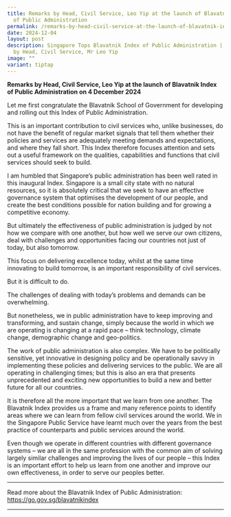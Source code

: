 ```yaml
---
title: Remarks by Head, Civil Service, Leo Yip at the launch of Blavatnik Index
  of Public Administration
permalink: /remarks-by-head-civil-service-at-the-launch-of-blavatnik-index-of-public-administration/
date: 2024-12-04
layout: post
description: Singapore Tops Blavatnik Index of Public Administration | Remarks
  by Head, Civil Service, Mr Leo Yip
image: ""
variant: tiptap
---
```

<p><strong>Remarks by Head, Civil Service, Leo Yip at the launch of Blavatnik Index of Public Administration on 4 December 2024</strong>
</p>
<p>Let me first congratulate the Blavatnik School of Government for developing
and rolling out this Index of Public Administration.</p>
<p>This is an important contribution to civil services who, unlike businesses,
do not have the benefit of regular market signals that tell them whether
their policies and services are adequately meeting demands and expectations,
and where they fall short. This Index therefore focuses attention and sets
out a useful framework on the qualities, capabilities and functions that
civil services should seek to build.</p>
<p>I am humbled that Singapore’s public administration has been well rated
in this inaugural Index. Singapore is a small city state with no natural
resources, so it is absolutely critical that we seek to have an effective
governance system that optimises the development of our people, and create
the best conditions possible for nation building and for growing a competitive
economy.</p>
<p>But ultimately the effectiveness of public administration is judged by
not how we compare with one another, but how well we serve our own citizens,
deal with challenges and opportunities facing our countries not just of
today, but also tomorrow.</p>
<p>This focus on delivering excellence today, whilst at the same time innovating
to build tomorrow, is an important responsibility of civil services.</p>
<p>But it is difficult to do.</p>
<p>The challenges of dealing with today’s problems and demands can be overwhelming.</p>
<p>But nonetheless, we in public administration have to keep improving and
transforming, and sustain change, simply because the world in which we
are operating is changing at a rapid pace – think technology, climate change,
demographic change and geo-politics.</p>
<p>The work of public administration is also complex. We have to be politically
sensitive, yet innovative in designing policy and be operationally savvy
in implementing these policies and delivering services to the public. We
are all operating in challenging times; but this is also an era that presents
unprecedented and exciting new opportunities to build a new and better
future for all our countries.</p>
<p>It is therefore all the more important that we learn from one another.
The Blavatnik Index provides us a frame and many reference points to identify
areas where we can learn from fellow civil services around the world. We
in the Singapore Public Service have learnt much over the years from the
best practice of counterparts and public services around the world.</p>
<p>Even though we operate in different countries with different governance
systems – we are all in the same profession with the common aim of solving
largely similar challenges and improving the lives of our people – this
Index is an important effort to help us learn from one another and improve
our own effectiveness, in order to serve our peoples better.</p>
<hr>
<p>Read more about the Blavatnik Index of Public Administration: <a href="https://go.gov.sg/blavatnikindex" rel="noopener noreferrer nofollow" target="_blank">https://go.gov.sg/blavatnikindex</a>
</p>
<hr>
<p></p>
<p></p>